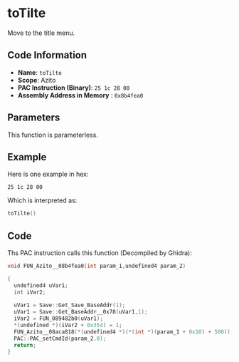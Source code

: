 # toTilte

Move to the title menu.

## Code Information

- **Name**: `toTilte`
- **Scope**: Azito
- **PAC Instruction (Binary)**: `25 1c 28 00`
- **Assembly Address in Memory** : `0x8b4fea0`

## Parameters

This function is parameterless.


## Example

Here is one example in hex:

```25 1c 28 00```

Which is interpreted as:

```c
toTilte()
```

## Code

Ths PAC instruction calls this function (Decompiled by Ghidra):

```c
void FUN_Azito__08b4fea0(int param_1,undefined4 param_2)

{
  undefined4 uVar1;
  int iVar2;
  
  uVar1 = Save::Get_Save_BaseAddr(1);
  uVar1 = Save::Get_BaseAddr__0x78(uVar1,1);
  iVar2 = FUN_089482b0(uVar1);
  *(undefined *)(iVar2 + 0x354) = 1;
  FUN_Azito__08aca818(*(undefined4 *)(*(int *)(param_1 + 0x10) + 500));
  PAC::PAC_setCmdId(param_2,0);
  return;
}
```

